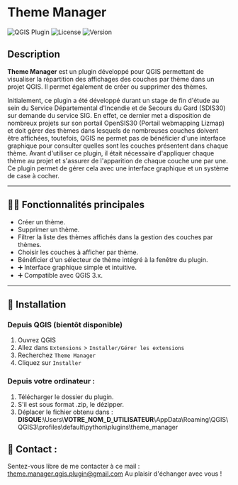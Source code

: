 # Theme Manager

![QGIS Plugin](https://img.shields.io/badge/QGIS-Plugin-green)
![License](https://img.shields.io/badge/license-GPLv3-blue)
![Version](https://img.shields.io/badge/version-1.0.0-orange)

## Description

**Theme Manager** est un plugin développé pour QGIS permettant de visualiser la répartition des affichages des couches par thème dans un projet QGIS. Il permet également de créer ou supprimer des thèmes.

Initialement, ce plugin a été développé durant un stage de fin d'étude au sein du Service Départemental d'Incendie et de Secours du Gard (SDIS30) sur demande du service SIG. En effet, ce dernier met a disposition de nombreux projets sur son portail OpenSIS30 (Portail webmapping Lizmap) et doit gérer des thèmes dans lesquels de nombreuses couches doivent être affichées, toutefois, QGIS ne permet pas de bénéficier d'une interface graphique pour consulter quelles sont les couches présentent dans chaque thème. Avant d'utiliser ce plugin, il était nécessaire d'appliquer chaque thème au projet et s'assurer de l'apparition de chaque couche une par une. Ce plugin permet de gérer cela avec une interface graphique et un système de case à cocher.

---

## 👨‍💻 Fonctionnalités principales

- Créer un thème.
- Supprimer un thème.
- Filtrer la liste des thèmes affichés dans la gestion des couches par thèmes.
- Choisir les couches à afficher par thème.
- Bénéficier d'un sélecteur de thème intégré à la fenêtre du plugin.
- ➕ Interface graphique simple et intuitive.
- ➕ Compatible avec QGIS 3.x.

---

## 📶 Installation

### Depuis QGIS (bientôt disponible)

1. Ouvrez QGIS
2. Allez dans `Extensions` > `Installer/Gérer les extensions`
3. Recherchez `Theme Manager`
4. Cliquez sur `Installer`

### Depuis votre ordinateur :

1. Télécharger le dossier du plugin.
2. S'il est sous format .zip, le dézipper.
3. Déplacer le fichier obtenu dans : **DISQUE**:\Users\\**VOTRE_NOM_D_UTILISATEUR**\AppData\Roaming\QGIS\QGIS3\profiles\default\python\plugins\theme_manager

## 📧 Contact :
Sentez-vous libre de me contacter à ce mail : theme.manager.qgis.plugin@gmail.com Au plaisir d'échanger avec vous !
